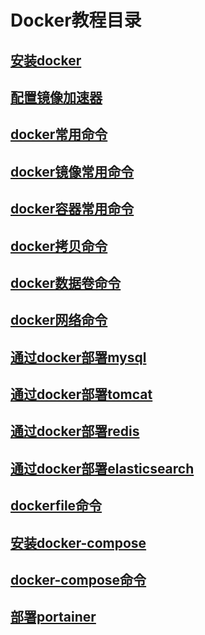 # Docker教程目录

## [安装docker](./install_docker)

## [配置镜像加速器](./configure_the_booster)

## [docker常用命令](./common_commands_of_docker)

## [docker镜像常用命令](./common_commands_of_docker_images)

## [docker容器常用命令](./common_commands_of_docker_container)

## [docker拷贝命令](./commands_of_docker_cp)

## [docker数据卷命令](./commands_of_docker_volume)

## [docker网络命令](./commands_of_docker_network)

## [通过docker部署mysql](./deploy_mysql_by_docker)

## [通过docker部署tomcat](./deploy_tomcat_by_docker)

## [通过docker部署redis](./deploy_redis_by_docker)

## [通过docker部署elasticsearch](./deploy_elasticsearch_by_docker)

## [dockerfile命令](./commands_of_dockerfile)

## [安装docker-compose](./install_docker_compose)

## [docker-compose命令](./commands_of_docker_compose)

## [部署portainer](./deploy_portainer)